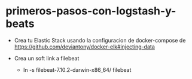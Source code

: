 # primeros-pasos-con-logstash-y-beats

* Crea tu Elastic Stack usando la configuracion de docker-compose de https://github.com/deviantony/docker-elk#injecting-data

* Crea un soft link a filebeat 
  + ln -s filebeat-7.10.2-darwin-x86_64/ filebeat

